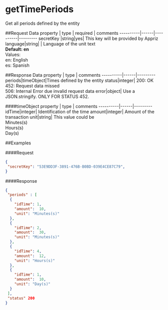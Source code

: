 getTimePeriods
==========================
Get all periods defined by the entity

##Request Data
 property  | type | required | comments
 ----------|------|----------|---------
 secretKey |string|yes| This key will be provided by Appriz
 language|string| | Language of the unit text<br>**Default: en**<br>Values:<br> en: English <br> es: Spanish
 
##Response Data
  property | type | comments
 ----------|------|---------
periods|timeObject|Times defined by the entity
status|integer| 200: OK<br> 452: Request data missed <br> 506: Internal Error due invalid request data
error|object| Use a JSON.stringify. ONLY FOR STATUS 452.

####timeObject
 property | type | comments
----------|------|---------
idTime|integer| Identification of the time
amount|integer| Amount of the transaction
unit|string| This value could be<br>Minutes(s)<br>Hours(s)<br>Day(s)

##Examples

####Request
```json
{
 "secretKey": "53E9DD3F-3891-476B-B0BD-039E4CE87C79",
}
```

####Response
```json
{
 "periods" : [
  {
    "idTime": 1,
    "amount":  10,
    "unit": "Minutes(s)"
  },
  {
    "idTime": 2,
    "amount":  30,
    "unit": "Minutes(s)"
  },
  {
    "idTime": 4,
    "amount":  12,
    "unit": "Hours(s)"
  },
  {
    "idTime": 1,
    "amount":  10,
    "unit": "Day(s)"
  }
 ],
 "status" 200
}
```

